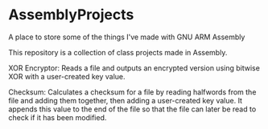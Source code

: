 # AssemblyProjects
A place to store some of the things I've made with GNU ARM Assembly 

This repository is a collection of class projects made in Assembly.

XOR Encryptor: Reads a file and outputs an encrypted version using bitwise XOR with a user-created key value.

Checksum: Calculates a checksum for a file by reading halfwords from the file and adding them together, then adding a user-created key value.
          It appends this value to the end of the file so that the file can later be read to check if it has been modified.
